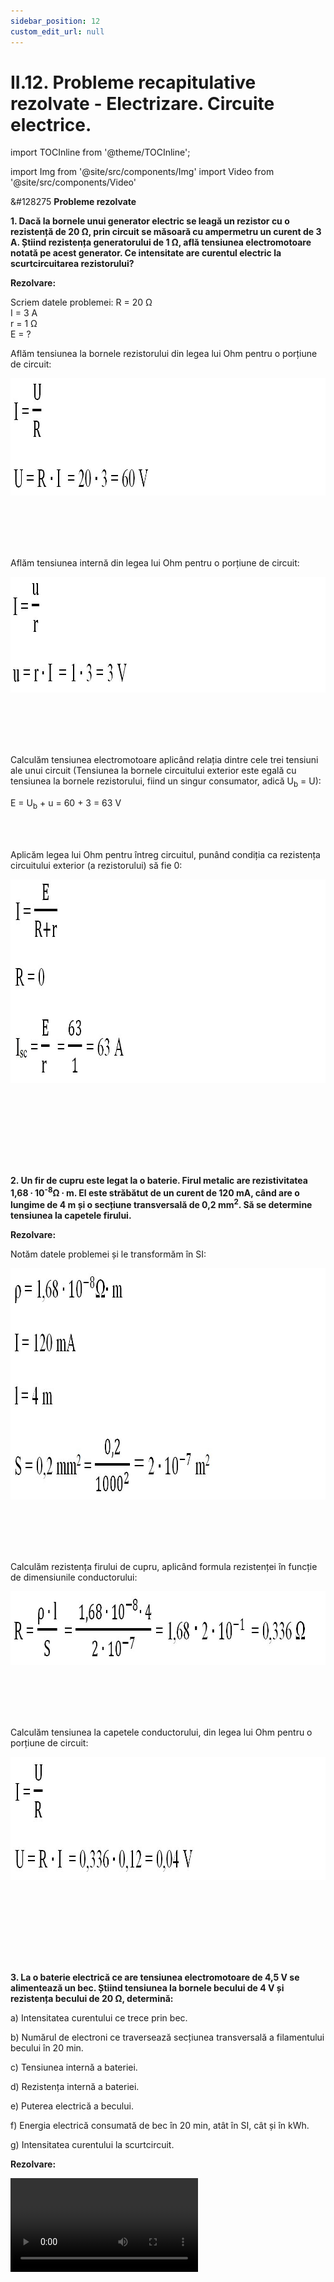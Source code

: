 ```yaml
---
sidebar_position: 12
custom_edit_url: null
---
```


# II.12. Probleme recapitulative rezolvate - Electrizare. Circuite electrice.



import TOCInline from '@theme/TOCInline';

<TOCInline toc={toc} />



import Img from '@site/src/components/Img'
import Video from '@site/src/components/Video'






<div class="alert alert--warning" role="alert">

&#128275 **Probleme rezolvate**


**1. Dacă la bornele unui generator electric se leagă un rezistor cu o rezistență de 20 Ω, prin circuit se măsoară cu ampermetru un curent de 3 A. Știind rezistența generatorului de 1 Ω, află tensiunea electromotoare notată pe acest generator. Ce intensitate are curentul electric la scurtcircuitarea rezistorului?**


**Rezolvare:**


Scriem datele problemei:
R = 20 Ω    
I = 3 A    
r = 1 Ω    
E = ?


Aflăm tensiunea la bornele rezistorului din legea lui Ohm pentru o porțiune de circuit:

<Img className="img-responsive4" src="fizica/clasa8/capitolul2/2_2_8_Poza1_Rezolvare1_ProblemaModel1_vers2.jpg" width="1000" height="188" lazy={false} />

<br></br>
<br></br>


Aflăm tensiunea internă din legea lui Ohm pentru o porțiune de circuit:

<Img className="img-responsive4" src="fizica/clasa8/capitolul2/2_2_8_Poza2_Rezolvare2_ProblemaModel1_vers2.jpg" width="1000" height="185" lazy={false} />

<br></br>
<br></br>

Calculăm tensiunea electromotoare aplicând relația dintre cele trei tensiuni ale unui circuit (Tensiunea la bornele circuitului exterior este egală cu tensiunea la bornele rezistorului, fiind un singur consumator, adică U<sub>b</sub> = U):

E = U<sub>b</sub> + u = 60 + 3 = 63 V

<br></br>


Aplicăm legea lui Ohm pentru întreg circuitul, punând condiția ca rezistența circuitului exterior (a rezistorului) să fie 0:


<Img className="img-responsive4" src="fizica/clasa8/capitolul2/2_2_8_Poza3_Rezolvare3_ProblemaModel1_vers2.jpg" width="1000" height="326" lazy={false} />

<br></br>
<br></br>

<br></br>



**2. Un fir de cupru este legat la o baterie. Firul metalic are rezistivitatea 1,68 ∙ 10<sup>-8</sup>Ω ∙ m. El este străbătut de un curent de 120 mA, când are o lungime de 4 m și o secțiune transversală de 0,2 mm<sup>2</sup>. Să se determine tensiunea la capetele firului.**


**Rezolvare:**


Notăm datele problemei și le transformăm în SI:

<Img className="img-responsive4" src="fizica/clasa8/capitolul2/2_2_8_Poza4_DateleProblemei_ProblemaModel2_vers2.jpg" width="1000" height="370" lazy={false} />

<br></br>
<br></br>

Calculăm rezistența firului de cupru, aplicând formula rezistenței în funcție de dimensiunile conductorului:

<Img className="img-responsive4" src="fizica/clasa8/capitolul2/2_2_8_Poza5_Rezolvare1_ProblemaModel2_vers2.jpg" width="1000" height="118" />

<br></br>
<br></br>

Calculăm tensiunea la capetele conductorului, din legea lui Ohm pentru o porțiune de circuit:

<Img className="img-responsive4" src="fizica/clasa8/capitolul2/2_2_8_Poza6_Rezolvare2_ProblemaModel2_vers2.jpg" width="1000" height="197" />

<br></br>
<br></br>

<br></br>




**3. La o baterie electrică ce are tensiunea electromotoare de 4,5 V se alimentează un bec. Știind tensiunea la bornele becului de 4 V și rezistența becului de 20 Ω, determină:**

a) Intensitatea curentului ce trece prin bec.

b) Numărul de electroni ce traversează secțiunea transversală a filamentului becului în 20 min.

c) Tensiunea internă a bateriei.

d) Rezistența internă a bateriei.

e) Puterea electrică a becului.

f) Energia electrică consumată de bec în 20 min, atât în SI, cât și în kWh.

g) Intensitatea curentului la scurtcircuit.



**Rezolvare:**


<Video src="https://www.youtube.com/embed/r4tWoum2Lso" />


<br></br>


Notăm datele problemei:   
E = 4,5 V    
U<sub>b</sub> = 4 V    
R = 20 Ω    
t = 20 min = 20 ∙ 60 s = 1200 s    
I = ?

<br></br>


a) Scriem legea lui Ohm pentru o porțiune de circuit (bornele becului):

<Img className="img-responsive4" src="fizica/clasa8/capitolul2/2_2_8_Poza7_Rezolvare1_ProblemaModel3.jpg" width="1000" height="111" />

<br></br>
<br></br>

b) Numărul de electroni (n) ce traversează secțiunea transversală a filamentului becului în 20 min.   
n = ?    
t = 20 min = 20 ∙ 60 s = 1200 s


Scriem formula de definiție a intensității curentului electric:

<Img className="img-responsive4" src="fizica/clasa8/capitolul2/2_2_8_Poza8_Rezolvare2_ProblemaModel3.jpg" width="1000" height="111" />

<br></br>
<br></br>


Scoatem necunoscuta n:

<Img className="img-responsive4" src="fizica/clasa8/capitolul2/2_2_8_Poza9_Rezolvare3_ProblemaModel3.jpg" width="1000" height="121" />


<br></br>
<br></br>

c) Tensiunea internă: u = ?

Scriem relația dintre cele trei tensiuni ale unui circuit:   
E = U<sub>b</sub> + u    
u = E – U<sub>b</sub> = 4,5 – 4 = 0,5 V


<br></br>



d) Rezistența internă: r = ?


Scriem formula rezistenței:

<Img className="img-responsive4" src="fizica/clasa8/capitolul2/2_2_8_Poza10_Rezolvare4_ProblemaModel3.jpg" width="1000" height="111" />

<br></br>
<br></br>


e) Puterea electrică a becului: P = ?

P = U ∙ I = 4 ∙ 0,2 = 0,8 W

<br></br>

f) Energia electrică W =? J, kWh.

<Img className="img-responsive4" src="fizica/clasa8/capitolul2/2_2_8_Poza11_Rezolvare5_ProblemaModel3.jpg" width="1000" height="583" />

<br></br>
<br></br>


g) Intensitatea curentului la scurtcircuit I<sub>sc</sub> = ?

<Img className="img-responsive4" src="fizica/clasa8/capitolul2/2_2_8_Poza12_Rezolvare6_ProblemaModel3.jpg" width="1000" height="113" />

<br></br>
<br></br>

<br></br>



**4. Un acumulator de 110 V alimentează un bec prin filamentul căruia trece o sarcină de 20 C timp de 10 s. Știind tensiunea internă de 10 V, determină:**

a) Tensiunea la bornele becului, U<sub>b</sub> = ?

b) Intensitatea curentului electric, I = ?

c) Rezistența becului, R = ?



<Video src="https://www.youtube.com/embed/EVZMSEEwT64" />

<br></br>


**Rezolvare:**

Notăm datele problemei:   
E = 110 V    
Q = 20 C    
t = 10 s    
u = 10 V


a) Scriem relația dintre cele trei tensiuni electrice:   
E = U<sub>b</sub> + u    
U<sub>b</sub> = E – u = 110 – 10 = 100 V

b) Scriem formula de definiție a intensității curentului electric:



<Img className="img-responsive4" src="fizica/clasa8/capitolul2/2_2_8_Poza13_Rezolvare1_ProblemaModel4.jpg" width="1000" height="111" />

<br></br>
<br></br>



c) Scriem legea lui Ohm pentru o porțiune de circuit (bornele becului):



<Img className="img-responsive4" src="fizica/clasa8/capitolul2/2_2_8_Poza14_Rezolvare2_ProblemaModel4.jpg" width="1000" height="251" />


<br></br>
<br></br>

<br></br>




**5. La bornele unei surse electrice se leagă pe rând câte un rezistor cu rezistența R<sub>1</sub>, respectiv R<sub>2</sub>. Când rezistorului cu rezistență R<sub>1</sub>, îi aplicăm la capete o tensiune U<sub>1</sub> = 5 V, prin el trece un curent de 3 A. Când unui alt rezistor cu rezistența R<sub>2</sub> îi aplicăm la capete o tensiune U<sub>2</sub> = 8 V, prin el trece un curent de 2 A. Cât este tensiunea electromotoare a sursei electrice și rezistența sa internă ?**




<Video src="https://www.youtube.com/embed/T_NeRV2SS44" />

<br></br>



**Rezolvare:**

Notăm datele problemei:   
U<sub>1</sub> = 5 V    
I<sub>1</sub> = 3 A    
U<sub>2</sub> = 8 V    
I<sub>1</sub> = 2 A    
E = ?    
r = ?


Calculăm rezistențele celor două rezistoare:


<Img className="img-responsive4" src="fizica/clasa8/capitolul2/2_2_8_Poza15_Rezolvare1_ProblemaModel5.jpg" width="1000" height="276" />


<br></br>
<br></br>


Aplicăm legea lui Ohm pentru întreg circuitul, atât pentru I<sub>1</sub>, cât și pentru I<sub>2</sub>:


<Img className="img-responsive4" src="fizica/clasa8/capitolul2/2_2_8_Poza16_Rezolvare2_ProblemaModel5.jpg" width="1000" height="771" />

<br></br>
<br></br>

<br></br>


**6. Fie o grupare serie de n<sub>1</sub> = 6 rezistoare identice, cu valoarea R<sub>1</sub> = 2 Ω care are rezistența echivalentă egală cu a unei grupări paralel de n<sub>2</sub> rezistoare identice, cu rezistența R<sub>2</sub> = 48 Ω fiecare. Determină numărul de rezistoare, n<sub>2</sub>, grupate în paralel.**




<Video src="https://www.youtube.com/embed/hz6B2NPf_vM" />

<br></br>



**Rezolvare:**

Notăm datele problemei:   
n<sub>1</sub> = 6 rezistoare    
R<sub>1</sub> = 2 Ω    
R<sub>2</sub> = 48 Ω    
n<sub>2</sub> = ?


Calculăm rezistența echivalentă serie:


<Img className="img-responsive4" src="fizica/clasa8/capitolul2/2_2_8_Poza17_Rezolvare1_ProblemaModel6.jpg" width="1000" height="64" />

<br></br>
<br></br>

Calculăm rezistența echivalentă paralel:


<Img className="img-responsive4" src="fizica/clasa8/capitolul2/2_2_8_Poza18_Rezolvare2_ProblemaModel6.jpg" width="1000" height="116" />

<br></br>
<br></br>


Egalăm R<sub>s</sub> cu R<sub>p</sub> și scoatem necunoscuta n<sub>2</sub>:


<Img className="img-responsive4" src="fizica/clasa8/capitolul2/2_2_8_Poza19_Rezolvare3_ProblemaModel6.jpg" width="1000" height="110" />

<br></br>
<br></br>

<br></br>



**7. Un consumator alimentat la o tensiune de 220 V, în 8h de funcționare consumă o energie electrică de 10 kWh.**

a) Ce valoare are intensitatea curentului electric prin acest consumator?

b) Ce putere electrică are el?




<Video src="https://www.youtube.com/embed/BiGE54lrEL0" />

<br></br>



**Rezolvare:**

Notăm datele problemei și le transformăm în SI:   
U = 220 V    
t = 8 h = 8 ∙ 3600 s = 28.800 s    
W = 10 kWh = 10 ∙ 1000 W ∙ 3600 s = 36 ∙ 10<sup>6</sup> J


a)	Scriem formula energiei electrice și scoatem necunoscuta I:



<Img className="img-responsive4" src="fizica/clasa8/capitolul2/2_2_8_Poza20_Rezolvare1_ProblemaModel7.jpg" width="1000" height="199" />

<br></br>
<br></br>


b)	Calculăm puterea consumatorului:


<Img className="img-responsive4" src="fizica/clasa8/capitolul2/2_2_8_Poza21_Rezolvare2_ProblemaModel7.jpg" width="1000" height="57" />

<br></br>
<br></br>


<br></br>



**8. Neglijând pierderile de energie, calculați ce lucru mecanic efectuează motorul unui troleibuz, timp de 8h, dacă curentul este de 120 A și tensiunea de 500 V. Exprimați rezultatul și în kWh.**



<Video src="https://www.youtube.com/embed/da6BDEQilD4" />

<br></br>



**Rezolvare:**


Notăm datele problemei și le transformăm în SI:   
U = 500 V    
I = 120 A    
t = 8 h = 8 ∙ 3600 s = 28.800 s    
L = ? J, kWh


Scriem formula intensității curentului electric și scoatem necunoscuta Q:



<Img className="img-responsive4" src="fizica/clasa8/capitolul2/2_2_8_Poza22_Rezolvare1_ProblemaModel8_vers2.jpg" width="1000" height="191" />

<br></br>
<br></br>

Scriem formula tensiunii electrice și scoatem necunoscuta L:


<Img className="img-responsive4" src="fizica/clasa8/capitolul2/2_2_8_Poza23_Rezolvare2_ProblemaModel8_vers2.jpg" width="1000" height="202" />

<br></br>
<br></br>


Transformăm lucrul mecanic din J în kWh, știind că 1J = 1W ∙ 1s :



<Img className="img-responsive4" src="fizica/clasa8/capitolul2/2_2_8_Poza24_Rezolvare3_ProblemaModel8_vers2.jpg" width="1000" height="112" />

<br></br>
<br></br>

<br></br>



**9. Cât costă pe lună (30 de zile) consumul unui bec de 100 W, care luminează 6 h pe zi, știind că 1 kWh costă 50 de bani?**



<Video src="https://www.youtube.com/embed/Ds88VhonfOg" />





**Rezolvare:**

Notăm datele problemei:   
W = ? kWh    
Cost = ?    
P = 100 W = 100/1000 = 1/10 kW    
1 kWh costă 50 bani    
t = 30 ∙ 6 h = 180 h


Calculăm energia electrică în kWh:


<Img className="img-responsive4" src="fizica/clasa8/capitolul2/2_2_8_Poza25_Rezolvare_ProblemaModel9.jpg" width="1000" height="246" />

<br></br>
<br></br>

<br></br>




**10. Ce căldură degajă un bec de 25 W în timp de 1h, știind că din energia electrică consumată 4% se transformă în energie luminoasă ?**



<Video src="https://www.youtube.com/embed/LP_QOP7HwjQ" />


<br></br>

**Rezolvare:**

Notăm datele problemei:   
Q = ?    
P = 25 W    
t = 1 h = 3600 s    
W → Lumină 4%


Calculăm energia electrică:


<Img className="img-responsive4" src="fizica/clasa8/capitolul2/2_2_8_Poza26_Rezolvare1_ProblemaModel10.jpg" width="1000" height="61" />

<br></br>
<br></br>

Calculăm căldura degajată de bec:



<Img className="img-responsive4" src="fizica/clasa8/capitolul2/2_2_8_Poza27_Rezolvare2_ProblemaModel10.jpg" width="1000" height="76" />





</div>
